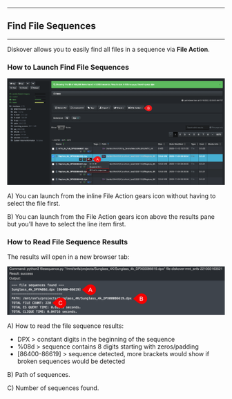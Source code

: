 ___
## Find File Sequences
___

Diskover allows you to easily find all files in a sequence via **File Action**.

### How to Launch Find File Sequences

![Image: Launching Find File Sequences from a File](images/image_file_action_launch_from_file.png)

A) You can launch from the inline File Action gears icon without having to select the file first.

B) You can launch from the File Action gears icon above the results pane but you'll have to select the line item first.

### How to Read File Sequence Results

The results will open in a new browser tab:

![Image: Find File Sequences Results](images/image_file_action_file_sequences_results.png)

A) How to read the file sequence results:
  * DPX > constant digits in the beginning of the sequence
  * %08d > sequence contains 8 digits starting with zeros/padding
  * [86400-86619] > sequence detected, more brackets would show if broken sequences would be detected

B) Path of sequences.

C) Number of sequences found.
